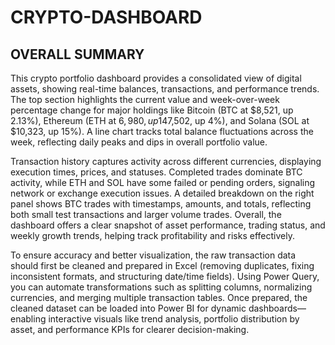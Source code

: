 # CRYPTO-DASHBOARD

## OVERALL SUMMARY

This crypto portfolio dashboard provides a consolidated view of digital assets, showing real-time balances, transactions, and performance trends. The top section highlights the current value and week-over-week percentage change for major holdings like Bitcoin (BTC at $8,521, up 2.13%), Ethereum (ETH at $6,980, up 14%), Nexo ($7,502, up 4%), and Solana (SOL at $10,323, up 15%). A line chart tracks total balance fluctuations across the week, reflecting daily peaks and dips in overall portfolio value.

Transaction history captures activity across different currencies, displaying execution times, prices, and statuses. Completed trades dominate BTC activity, while ETH and SOL have some failed or pending orders, signaling network or exchange execution issues. A detailed breakdown on the right panel shows BTC trades with timestamps, amounts, and totals, reflecting both small test transactions and larger volume trades. Overall, the dashboard offers a clear snapshot of asset performance, trading status, and weekly growth trends, helping track profitability and risks effectively.

To ensure accuracy and better visualization, the raw transaction data should first be cleaned and prepared in Excel (removing duplicates, fixing inconsistent formats, and structuring date/time fields). Using Power Query, you can automate transformations such as splitting columns, normalizing currencies, and merging multiple transaction tables. Once prepared, the cleaned dataset can be loaded into Power BI for dynamic dashboards—enabling interactive visuals like trend analysis, portfolio distribution by asset, and performance KPIs for clearer decision-making.
